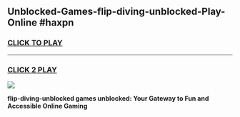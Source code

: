 
## Unblocked-Games-flip-diving-unblocked-Play-Online #haxpn
<h3>
<a href="https://news.freeplayer.one?title=flip-diving-unblocked&ref=3">CLICK TO PLAY</a></h3>
<hr>

<h3>
<a href="https://news.freeplayer.one?title=flip-diving-unblocked&ref=3">CLICK 2 PLAY</a>
  
</h3>

<a href="https://news.freeplayer.one?title=flip-diving-unblocked&ref=3"><img src="https://clearcache.store/games.png"></a>


**flip-diving-unblocked games unblocked: Your Gateway to Fun and Accessible Online Gaming**
